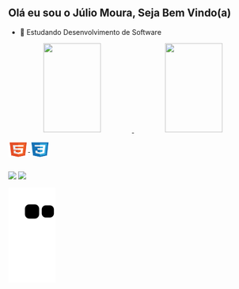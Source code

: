 ## Olá eu sou o Júlio Moura, Seja Bem Vindo(a) ##
- 🌱 Estudando Desenvolvimento de Software

<div align="center">
  <a href="https://github.com/juliiomouraa">
  <img height="180em" width="48%" src="https://github-readme-stats.vercel.app/api?username=juliiomouraa&show_icons=true&theme=dark&include_all_commits=true&count_private=true"/>
  <img height="180em" width="48%" src="https://github-readme-stats.vercel.app/api/top-langs/?username=juliiomouraa&layout=compact&langs_count=7&theme=dark"/>
</div>
<div style="display: inline_block"><br>

  <img align="center" alt="Julio-HTML" height="30" width="40" src="https://raw.githubusercontent.com/devicons/devicon/master/icons/html5/html5-original.svg">
  <img align="center" alt="Julio-CSS" height="30" width="40" src="https://raw.githubusercontent.com/devicons/devicon/master/icons/css3/css3-original.svg">
 
</div>
  
  ##
 
<div> 

  <a href="https://instagram.com/juliiomouraa" target="_blank"><img src="https://img.shields.io/badge/-Instagram-%23E4405F?style=for-the-badge&logo=instagram&logoColor=white" target="_blank"></a>
  <a href="https://www.linkedin.com/in/juliiomouraaa/" target="_blank"><img src="https://img.shields.io/badge/-LinkedIn-%230077B5?style=for-the-badge&logo=linkedin&logoColor=white" target="_blank"></a> 
 
  ![Snake animation](https://github.com/rafaballerini/rafaballerini/blob/output/github-contribution-grid-snake.svg)
 
</div>
